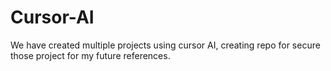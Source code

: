 # Cursor-AI
We have created multiple projects using cursor AI, creating repo for secure those project for my future references.
